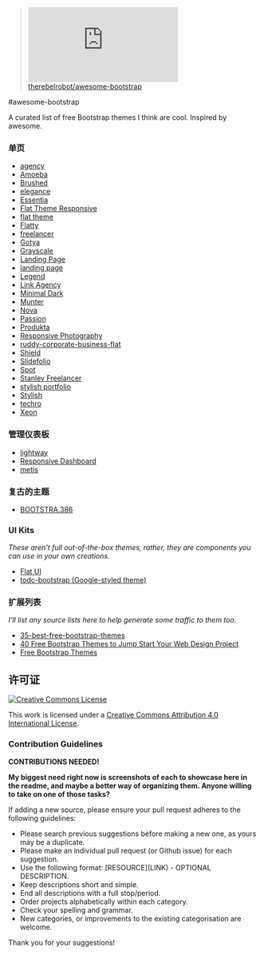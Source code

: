 >![](http://www.easyicon.net/api/resize_png_new.php?id=1174989&size=16)[therebelrobot/awesome-bootstrap](https://github.com/therebelrobot/awesome-bootstrap)

#awesome-bootstrap

A curated list of free Bootstrap themes I think are cool. Inspired by awesome.

### 单页

- [agency](http://startbootstrap.com/template-overviews/agency/)
- [Amoeba](http://www.bootstrapzero.com/bootstrap-template/amoeba)
- [Brushed](http://www.alessioatzeni.com/blog/brushed-template/)
- [elegance](http://shapebootstrap.net/item/elegance-responsive-one-page-html-template/)
- [Essentia](http://bootstrapmaster.com/themes/free-bootstrap-themes/essentia-free-bootstrap-template/)
- [Flat Theme Responsive](http://shapebootstrap.net/item/flat-theme-free-responsive-multipurpose-site-template/)
- [flat theme](http://shapebootstrap.net/item/flat-theme-free-responsive-multipurpose-site-template/)
- [Flatty](http://www.blacktie.co/2013/12/flatty-app-landing-page/)
- [freelancer](http://startbootstrap.com/template-overviews/freelancer/)
- [Gotya](http://bootstrapmaster.com/themes/free-bootstrap-themes/gotya-free-bootstrap-theme/)
- [Grayscale](http://startbootstrap.com/template-overviews/grayscale/)
- [Landing Page](http://startbootstrap.com/landing-page)
- [landing page](http://startbootstrap.com/template-overviews/landing-page/)
- [Legend](http://www.dzyngiri.com/legend-free-responsive-one-page-template/)
- [Link Agency](http://www.blacktie.co/2013/11/link-bootstrap-3-agency-theme/)
- [Minimal Dark](http://www.bootstrapzero.com/bootstrap-template/minimal-dark)
- [Munter](http://www.bootstrapzero.com/bootstrap-template/munter)
- [Nova](http://shapebootstrap.net/item/nova-multipurpose-site-template/)
- [Passion](http://ortheme.com/passion-free-bootstrap-theme/)
- [Produkta](http://azmind.com/2013/04/06/free-template-produkta-responsive-bootstrap-product-showcase/)
- [Responsive Photography](http://blog.templatemonster.com/2012/11/19/free-bootstrap-responsive-template-photography/)
- [ruddy-corporate-business-flat](http://w3layouts.com/ruddy-corporate-business-flat-bootstrap-responsive-web-template/)
- [Shield](http://www.blacktie.co/2014/02/shield-one-page-theme/)
- [Slidefolio](http://bootstrap3themes.quora.com/Slidefolio-%E2%80%93-One-Page-Free-Responsive-Bootstrap-3-Portfolio-Theme)
- [Spot](http://www.blacktie.co/2013/10/spot-freelance-agency-theme/)
- [Stanley Freelancer](http://www.blacktie.co/2014/01/stanley-freelancer-theme/)
- [stylish portfolio](http://startbootstrap.com/template-overviews/stylish-portfolio/)
- [Stylish](http://startbootstrap.com/template-overviews/stylish-portfolio/)
- [techro](http://webthemez.com/techro-free-responsive-bootstrap-web-template/)
- [Xeon](http://shapebootstrap.net/item/xeon-best-onepage-site-template/)

### 管理仪表板
- [lightway](http://www.prepbootstrap.com/bootstrap-theme/lightway-admin)
- [Responsive Dashboard](https://github.com/Ehesp/Responsive-Dashboard)
- [metis](http://demo.onokumus.com/metis/)

### 复古的主题
- [BOOTSTRA.386](https://kristopolous.github.io/BOOTSTRA.386/)

### UI Kits
*These aren't full out-of-the-box themes, rather, they are components you can use in your own creations.*
- [Flat UI](http://designmodo.github.io/Flat-UI/)
- [todc-bootstrap (Google-styled theme)](https://github.com/todc/todc-bootstrap)

### 扩展列表
*I'll list any source lists here to help generate some traffic to them too.*
- [35-best-free-bootstrap-themes](http://www.downloadnewthemes.com/2014/08/35-best-free-bootstrap-themes.html)
- [40 Free Bootstrap Themes to Jump Start Your Web Design Project](http://savedelete.com/2014/08/15/free-bootstrap-themes/174529)
- [Free Bootstrap Themes](http://www.bootstrappage.com/free_bootstrap_templates.php)

## 许可证

[![Creative Commons License](http://i.creativecommons.org/l/by/4.0/88x31.png)](http://creativecommons.org/licenses/by/4.0/)

This work is licensed under a [Creative Commons Attribution 4.0 International License](http://creativecommons.org/licenses/by/4.0/).


### Contribution Guidelines
**CONTRIBUTIONS NEEDED!**

**My biggest need right now is screenshots of each to showcase here in the readme, and maybe a better way of organizing them. Anyone willing to take on one of those tasks?**

If adding a new source, please ensure your pull request adheres to the following guidelines:

* Please search previous suggestions before making a new one, as yours may be a duplicate.
* Please make an individual pull request (or Github issue) for each suggestion.
* Use the following format: \[RESOURCE\]\(LINK\) - OPTIONAL DESCRIPTION.
* Keep descriptions short and simple.
* End all descriptions with a full stop/period.
* Order projects alphabetically within each category.
* Check your spelling and grammar.
* New categories, or improvements to the existing categorisation are welcome.

Thank you for your suggestions!

